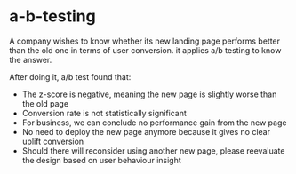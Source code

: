 # a-b-testing
A company wishes to know whether its new landing page performs better than the old one in terms of user conversion. it applies a/b testing to know the answer.

After doing it, a/b test found that:
- The z-score is negative, meaning the new page is slightly worse than the old page
- Conversion rate is not statistically significant
- For business, we can conclude no performance gain from the new page
- No need to deploy the new page anymore because it gives no clear uplift conversion
- Should there will reconsider using another new page, please reevaluate the design based on user behaviour insight

